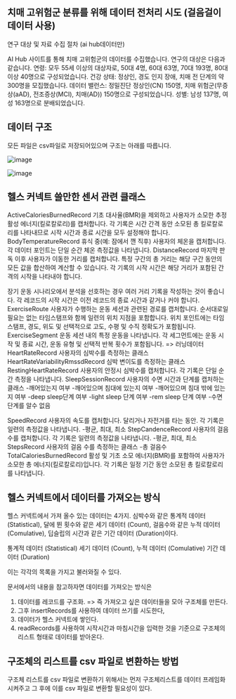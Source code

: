 ## 치매 고위험군 분류를 위해 데이터 전처리 시도 (걸음걸이 데이터 사용)




연구 대상 및 자료 수집 절차 (ai hub데이터만)

AI Hub 사이트를 통해 치매 고위험군의 데이터를 수집했습니다. 연구의 대상은 다음과 같습니다.
연령: 모두 55세 이상의 대상자로, 50대 4명, 60대 63명, 70대 193명, 80대 이상 40명으로 구성되었습니다.
건강 상태: 정상인, 경도 인지 장애, 치매 전 단계의 약 300명을 모집했습니다.
데이터 밸런스: 정밀진단 정상인(CN) 150명, 치매 위험군(무증상(aAD), 전조증상(MCI), 치매(AD)) 150명으로 구성되었습니다.
성별: 남성 137명, 여성 163명으로 분배되었습니다. 




## 데이터 구조




모든 파일은 csv파일로 저장되어있으며 구조는 아래를 따릅니다.

![image](https://github.com/mok010/dementia_classification/assets/76732607/15159c74-4ac1-4d73-aba3-063ad1b9f0a9)


![image](https://github.com/mok010/dementia_classification/assets/76732607/008d5d76-1afe-4072-9239-029c9b6358b9)


## 헬스 커넥트 쓸만한 센서 관련 클래스 



ActiveCaloriesBurnedRecord
기초 대사율(BMR)을 제외하고 사용자가 소모한 추정 활성 에너지(킬로칼로리)를 캡처합니다. 각 기록은 시간 간격 동안 소모된 총 킬로칼로리를 나타내므로 시작 시간과 종료 시간을 모두 설정해야 합니다.
BodyTemperatureRecord
휴식 중(예: 잠에서 깬 직후) 사용자의 체온을 캡처합니다. 각 데이터 포인트는 단일 순간 체온 측정값을 나타냅니다.
DistanceRecord
마지막 판독 이후 사용자가 이동한 거리를 캡처합니다. 특정 구간의 총 거리는 해당 구간 동안의 모든 값을 합산하여 계산할 수 있습니다. 각 기록의 시작 시간은 해당 거리가 포함된 간격의 시작을 나타내야 합니다.

장기 운동 시나리오에서 분석을 선호하는 경우 여러 거리 기록을 작성하는 것이 좋습니다. 각 레코드의 시작 시간은 이전 레코드의 종료 시간과 같거나 커야 합니다.
ExerciseRoute
사용자가 수행하는 운동 세션과 관련된 경로를 캡처합니다.
순서대로일 필요는 없는 타임스탬프와 함께 일련의 위치 지점을 포함합니다.
위치 포인트에는 타임스탬프, 경도, 위도 및 선택적으로 고도, 수평 및 수직 정확도가 포함됩니다.
ExerciseSegment
운동 세션 내의 특정 운동을 나타냅니다.
각 세그먼트에는 운동 시작 및 종료 시간, 운동 유형 및 선택적 반복 횟수가 포함됩니다. => 러닝데이터
HeartRateRecord
사용자의 심박수를 측정하는 클래스
HeartRateVariabilityRmssdRecord
심박 변이도를 측정하는 클래스
RestingHeartRateRecord
사용자의 안정시 심박수를 캡처합니다. 각 기록은 단일 순간 측정을 나타냅니다.
SleepSessionRecord
사용자의 수면 시간과 단계를 캡처하는 클래스
-깨어있는지 여부
-깨어있으며 침대에 있는지 여부
-깨어있으며 침대 밖에 있는지 여부
-deep sleep단계 여부
-light sleep 단계 여부
-rem sleep 단계 여부
-수면 단계를 알수 없음

SpeedRecord
사용자의 속도를 캡처합니다. 달리거나 자전거를 타는 동안. 각 기록은 일련의 측정값을 나타냅니다.
-평균, 최대, 최소
StepCandenceRecord
사용자의 걸음 수를 캡처합니다. 각 기록은 일련의 측정값을 나타냅니다.
-평균, 최대, 최소
StepsRecord
사용자의 걸음 수를 측정하는 클래스
-총 걸음수
TotalCaloriesBurnedRecord
활성 및 기초 소모 에너지(BMR)를 포함하여 사용자가 소모한 총 에너지(킬로칼로리)입니다. 각 기록은 일정 기간 동안 소모된 총 킬로칼로리를 나타냅니다.


## 헬스 커넥트에서 데이터를 가져오는 방식


헬스 커넥트에서 가져 올수 있는 데이터는 4가지. 
심박수와 같은 통계적 데이터 (Statistical), 달에 뛴 횟수와 같은 세기 데이터 (Count), 걸음수와 같은 누적 데이터 (Comulative), 딥슬립의 시간과 같은 기간 데이터 (Duration)이다.

통계적 데이터 (Statistical)
세기 데이터 (Count),
누적 데이터 (Comulative)
기간 데이터 (Duration)

이는 각각의 목록을 가지고 불러와질 수 있다.

문서에서의 내용을 참고하자면 데이터를 가져오는 방식은

1. 데이터를 레코드를 구조화. => 즉 가져오고 싶은 데이터들을 모아 구조체를 만든다.
2. 그후 insertRecords를 사용하여 데이터 쓰기를 시도한다,
3. 데이터가 헬스 커넥트에 쌓인다.
4. readRecords를 사용하여 시작시간과 마침시간을 입력한 것을 기준으로 구조체의 리스트 형태로 데이터를 받아온다.

## 구조체의 리스트를 csv 파일로 변환하는 방법

구조체 리스트를 csv 파일로 변환하기 위해서는 먼저 구조체리스트를 데이터 프레임화 시켜주고 그 후에 이를 csv 파일로 변환할 필요성이 있다. 



